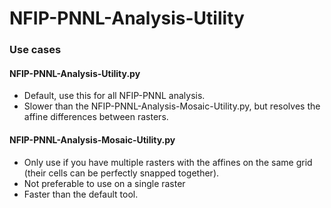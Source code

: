 # NFIP-PNNL-Analysis-Utility

<h3>Use cases</h3>
<h4>NFIP-PNNL-Analysis-Utility.py</h4>

* Default, use this for all NFIP-PNNL analysis.
* Slower than the NFIP-PNNL-Analysis-Mosaic-Utility.py, but resolves the affine differences between rasters.

<h4>NFIP-PNNL-Analysis-Mosaic-Utility.py</h4>

* Only use if you have multiple rasters with the affines on the same grid (their cells can be perfectly snapped together).
* Not preferable to use on a single raster
* Faster than the default tool.
